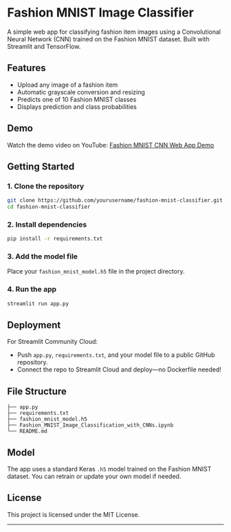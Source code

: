 
# Fashion MNIST Image Classifier

A simple web app for classifying fashion item images using a Convolutional Neural Network (CNN) trained on the Fashion MNIST dataset. Built with Streamlit and TensorFlow.

## Features
- Upload any image of a fashion item
- Automatic grayscale conversion and resizing
- Predicts one of 10 Fashion MNIST classes
- Displays prediction and class probabilities

## Demo
Watch the demo video on YouTube: [Fashion MNIST CNN Web App Demo](https://youtu.be/92-V68D-ilw)

## Getting Started

### 1. Clone the repository
```bash
git clone https://github.com/yourusername/fashion-mnist-classifier.git
cd fashion-mnist-classifier
```

### 2. Install dependencies
```bash
pip install -r requirements.txt
```

### 3. Add the model file
Place your `fashion_mnist_model.h5` file in the project directory.

### 4. Run the app
```bash
streamlit run app.py
```

## Deployment
For Streamlit Community Cloud:
- Push `app.py`, `requirements.txt`, and your model file to a public GitHub repository.
- Connect the repo to Streamlit Cloud and deploy—no Dockerfile needed!

## File Structure
```
├── app.py
├── requirements.txt
├── fashion_mnist_model.h5
├── Fashion_MNIST_Image_Classification_with_CNNs.ipynb
└── README.md
```

## Model
The app uses a standard Keras `.h5` model trained on the Fashion MNIST dataset. You can retrain or update your own model if needed.

## License
This project is licensed under the MIT License.

---

